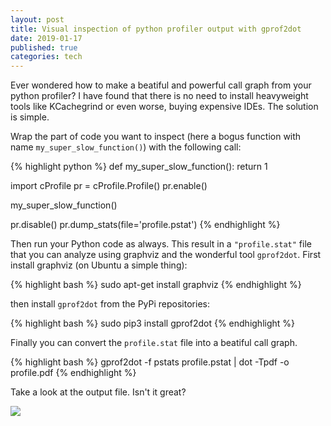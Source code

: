 ```yaml
---
layout: post
title: Visual inspection of python profiler output with gprof2dot
date: 2019-01-17
published: true
categories: tech
---
```


Ever wondered how to make a beatiful and powerful call graph from your python profiler?
I have found that there is no need to install heavyweight tools like KCachegrind or even worse, buying expensive IDEs.
The solution is simple.

Wrap the part of code you want to inspect (here a bogus function with name `my_super_slow_function()`) with the following call:

{% highlight python %}
def my_super_slow_function():
    return 1

import cProfile
pr = cProfile.Profile()
pr.enable()

my_super_slow_function()

pr.disable()
pr.dump_stats(file='profile.pstat')
{% endhighlight %}

Then run your Python code as always. This result in a `"profile.stat"` file that you can analyze using graphviz and the wonderful tool `gprof2dot`.
First install graphviz (on Ubuntu a simple thing):

{% highlight bash %}
sudo apt-get install graphviz
{% endhighlight %}

then install `gprof2dot` from the PyPi repositories:

{% highlight bash %}
sudo pip3 install gprof2dot
{% endhighlight %}

Finally you can convert the `profile.stat` file into a beatiful call graph.

{% highlight bash %}
gprof2dot -f pstats profile.pstat | dot -Tpdf -o profile.pdf
{% endhighlight %}

Take a look at the output file. Isn't it great?

<img src="https://raw.githubusercontent.com/jrfonseca/gprof2dot/733b59379592c39d9f595de7323260d397b8d3b9/sample.png" >
